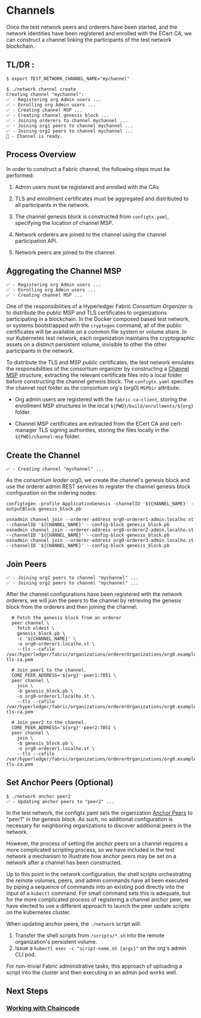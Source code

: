# Channels 

Once the test network peers and orderers have been started, and the network identities have been registered 
and enrolled with the ECert CA, we can construct a channel linking the participants of the test network 
blockchain. 

## TL/DR : 

```
$ export TEST_NETWORK_CHANNEL_NAME="mychannel" 

$ ./network channel create 
Creating channel "mychannel":
✅ - Registering org Admin users ...
✅ - Enrolling org Admin users ...
✅ - Creating channel MSP ...
✅ - Creating channel genesis block ...
✅ - Joining orderers to channel mychannel ...
✅ - Joining org1 peers to channel mychannel ...
✅ - Joining org2 peers to channel mychannel ...
🏁 - Channel is ready.
```

## Process Overview 

In order to construct a Fabric channel, the following steps must be performed: 

1. Admin users must be registered and enrolled with the CAs

2. TLS and enrollment certificates must be aggregated and distributed to all participants in the network.   
   
3. The channel genesis block is constructed from `configtx.yaml`, specifying the location of channel MSP.
   
4. Network orderers are joined to the channel using the channel participation API.

5. Network peers are joined to the channel.


## Aggregating the Channel MSP 
```shell
✅ - Registering org Admin users ...
✅ - Enrolling org Admin users ...
✅ - Creating channel MSP ...
```

One of the responsibilities of a Hyperledger Fabric _Consortium Organizer_ is to distribute the public MSP and 
TLS certificates to organizations participating in a blockchain.  In the Docker composed based test network, or 
systems bootstrapped with the `cryptogen` command, all of the public certificates will be available on a common 
file system or volume share.  In our Kubernetes test network, each organization maintains the cryptographic 
assets on a distinct persistent volume, invisible to other the other participants in the network.

To distribute the TLS and MSP _public_ certificates, the test network emulates the responsibilities of the 
consortium organizer by constructing a [Channel MSP](https://hyperledger-fabric.readthedocs.io/en/latest/membership/membership.html#channel-msps) 
structure, extracting the relevant certificate files into a local folder before constructing the channel 
genesis block.  The `configtx.yaml` specifies the channel root folder as the consortium org's (org0) `MSPDir`
attribute. 

- Org admin users are registered with the `fabric-ca-client`, storing the enrollment MSP structures in the local 
`${PWD}/build/enrollments/${org}` folder.

- Channel MSP certificates are extracted from the ECert CA and cert-manager TLS signing authorities, storing the files
locally in the `${PWD}/channel-msp` folder.


## Create the Channel 
```shell
✅ - Creating channel "mychannel" ...
```

As the _consortium leader_ org0, we create the channel's genesis block and use the orderer admin REST 
services to register the channel genesis block configuration on the ordering nodes: 

```shell
configtxgen -profile ApplicationGenesis -channelID '${CHANNEL_NAME}' -outputBlock genesis_block.pb

osnadmin channel join --orderer-address org0-orderer1-admin.localho.st --channelID '${CHANNEL_NAME}' --config-block genesis_block.pb
osnadmin channel join --orderer-address org0-orderer2-admin.localho.st --channelID '${CHANNEL_NAME}' --config-block genesis_block.pb
osnadmin channel join --orderer-address org0-orderer3-admin.localho.st --channelID '${CHANNEL_NAME}' --config-block genesis_block.pb
```


## Join Peers

```shell
✅ - Joining org1 peers to channel "mychannel" ...
✅ - Joining org2 peers to channel "mychannel" ...
```

After the channel configurations have been registered with the network orderers, we will join the peers to the channel 
by retrieving the genesis block from the orderers and then joining the channel:

```shell
  # Fetch the genesis block from an orderer
  peer channel \
    fetch oldest \
    genesis_block.pb \
    -c '${CHANNEL_NAME}' \
    -o org0-orderer1.localho.st \
    --tls --cafile /var/hyperledger/fabric/organizations/ordererOrganizations/org0.example.com/msp/tlscacerts/org0-tls-ca.pem

  # Join peer1 to the channel.
  CORE_PEER_ADDRESS='${org}'-peer1:7051 \
  peer channel \
    join \
    -b genesis_block.pb \
    -o org0-orderer1.localho.st \
    --tls --cafile /var/hyperledger/fabric/organizations/ordererOrganizations/org0.example.com/msp/tlscacerts/org0-tls-ca.pem

  # Join peer2 to the channel.
  CORE_PEER_ADDRESS='${org}'-peer2:7051 \
  peer channel \
    join \
    -b genesis_block.pb \
    -o org0-orderer1.localho.st \
    --tls --cafile /var/hyperledger/fabric/organizations/ordererOrganizations/org0.example.com/msp/tlscacerts/org0-tls-ca.pem
```


## Set Anchor Peers (Optional)
```shell
$ ./network anchor peer2 
✅ - Updating anchor peers to "peer2" ... 
```

In the test network, the configtx.yaml sets the organization [Anchor Peers](https://hyperledger-fabric.readthedocs.io/en/latest/glossary.html?highlight=anchor#anchor-peer)
to "peer1" in the genesis block.  As such, no additional configuration is necessary for neighboring 
organizations to discover additional peers in the network.

However, the process of setting the anchor peers on a channel requires a more complicated scripting process, so we 
have included in the test network a mechanism to illustrate how anchor peers may be set on a network after a 
channel has been constructed.

Up to this point in the network configuration, the shell scripts orchestrating the remote volumes, peers, and 
admin commands have all been executed by piping a sequence of commands into an existing pod directly 
into the input of a `kubectl` command.  For small command sets this is adequate, but for the more complicated 
process of registering a channel anchor peer, we have elected to use a different approach to launch the peer 
update scripts on the kubernetes cluster.

When updating anchor peers, the `./network` script will: 

1.  Transfer the shell scripts from `/scripts/*.sh` into the remote organization's persistent volume.
2.  Issue a `kubectl exec -c "script-name.sh {args}"` on the org's admin CLI pod.

For non-trivial Fabric administrative tasks, this approach of uploading a script into the cluster and then 
executing in an admin pod works well. 


## Next Steps 

### [Working with Chaincode](CHAINCODE.md)